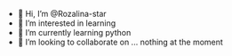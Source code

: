 - 👋 Hi, I’m @Rozalina-star
- 👀 I’m interested in learning 
- 🌱 I’m currently learning python
- 💞️ I’m looking to collaborate on ... nothing at the moment


<!---
Rozalina-star/Rozalina-star is a ✨ special ✨ repository because its `README.md` (this file) appears on your GitHub profile.
You can click the Preview link to take a look at your changes.
--->
